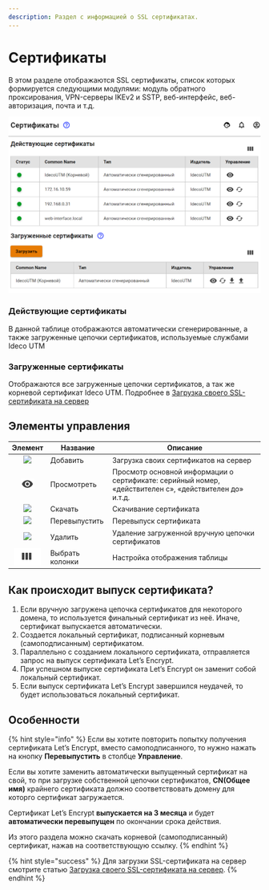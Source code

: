```yaml
---
description: Раздел с информацией о SSL сертификатах.
---
```


# Сертификаты

В этом разделе отображаются SSL сертификаты, список которых формируется следующими модулями: модуль обратного проксирования, VPN-серверы IKEv2 и SSTP, веб-интерфейс, веб-авторизация, почта и т.д.

![](../../../.gitbook/assets/certificates.png)

### Действующие сертификаты

В данной таблице отображаются автоматически сгенерированные, а также загруженные цепочки сертификатов, используемые службами Ideco UTM
### Загруженные сертификаты

Отображаются все загруженные цепочки сертификатов, а так же корневой сертификат Ideco UTM. Подробнее в [Загрузка своего SSL-сертификата на сервер](../../services/certificates/upload-ssl-certificate-to-server.md)

## Элементы управления

|                                            Элемент                                           | Название        | Описание                                                                                               |
| :------------------------------------------------------------------------------------------: | --------------- | ------------------------------------------------------------------------------------------------------ |
|      ![](<../../../.gitbook/assets/ok\_with\_icon (3) (3) (3) (6) (6) (5) (10) (2).png>)     | Добавить        | Загрузка своих сертификатов на сервер                                                                  |
| ![](<../../../.gitbook/assets/eye-icon (2) (2) (2) (2) (2) (2) (2) (4) (4) (4) (4) (3).png>) | Просмотреть     | Просмотр основной информации о сертификате: серийный номер, «действителен с», «действителен до» и.т.д. |
|                       ![](../../../.gitbook/assets/download\_icon.png)                       | Скачать         | Скачивание сертификата                                                                                 |
|                      ![](../../../.gitbook/assets/re-release\_icon.png)                      | Перевыпустить   | Перевыпуск сертификата                                                                                 |
|                        ![](../../../.gitbook/assets/delete\_icon.png)                        | Удалить         | Удаление загруженной вручную цепочки сертификатов                                                      |
|                         ![](../../../.gitbook/assets/icon_nastroika.png)                        | Выбрать колонки | Настройка отображения таблицы                                                                          |

## Как происходит выпуск сертификата?

1. Если вручную загружена цепочка сертификатов для некоторого домена, то используется финальный сертификат из неё. Иначе, сертификат выпускается автоматически.
2. Создается локальный сертификат, подписанный корневым (самоподписанным) сертификатом.
3. Параллельно с созданием локального сертификата, отправляется запрос на выпуск сертификата Let’s Encrypt.
4. При успешном выпуске сертификата Let’s Encrypt он заменит собой локальный сертификат.
5. Если выпуск сертификата Let’s Encrypt завершился неудачей, то будет использоваться локальный сертификат.

## Особенности

{% hint style="info" %}
Если вы хотите повторить попытку получения сертификата Let’s Encrypt, вместо самоподписанного, то нужно нажать на кнопку **Перевыпустить** в столбце **Управление**.

Если вы хотите заменить автоматически выпущенный сертификат на свой, то при загрузке собственной цепочки сертификатов, **CN(Общее имя)** крайнего сертификата должно соответствовать домену для которго сертификат загружается.

Сертификат Let’s Encrypt **выпускается на 3 месяца** и будет **автоматически перевыпущен** по окончании срока действия.

Из этого раздела можно скачать корневой (самоподписанный) сертификат, нажав на соответствующую ссылку.
{% endhint %}

{% hint style="success" %}
Для загрузки SSL-сертификата на сервер смотрите статью [Загрузка своего SSL-сертификата на сервер](upload-ssl-certificate-to-server.md).
{% endhint %}
